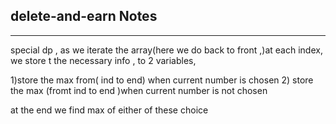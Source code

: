 <h2>delete-and-earn Notes</h2><hr>special dp , 
as we iterate the array(here we do back to front ,)at each index, we store t the necessary info , to  2 variables, 

1)store the max from( ind to end) when current number is chosen 
2) store the max  (fromt ind to end )when current number is not chosen 

at the end we  find max of either of these choice 